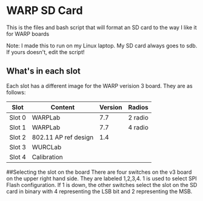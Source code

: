 # WARP SD Card
This is the files and bash script that will format an SD card to the way I like it for WARP boards

Note: I made this to run on my Linux laptop. My SD card always goes to sdb. If yours doesn't, edit the script!

## What's in each slot
Each slot has a different image for the WARP verision 3 board. They are as follows:

Slot | Content | Version | Radios |
--- | --- | --- | --- |
Slot 0 | WARPLab | 7.7 | 2 radio |
Slot 1 | WARPLab | 7.7 | 4 radio |
Slot 2 | 802.11 AP ref design | 1.4 | |
Slot 3 | WURCLab |  | |
Slot 4 | Calibration| | |

##Selecting the slot on the board
There are four switches on the v3 board on the upper right hand side. They are labeled 1,2,3,4.  1 is used to select SPI Flash configuration. If 1 is down, the other switches select the slot on the SD card in binary with 4 representing the LSB bit and 2 representing the MSB.
